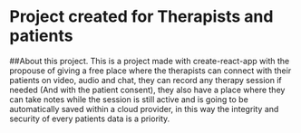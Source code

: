 # Project created for Therapists and patients

##About this project.
This is a project made with create-react-app with the propouse of giving a free place where the therapists can connect with  their patients on video, audio and chat, they can record any therapy session if needed (And with the patient consent), they also have a place where they can take notes while the session is still active and is going to be automatically saved within a cloud provider, in this way the integrity and security of every patients data is a priority. 


